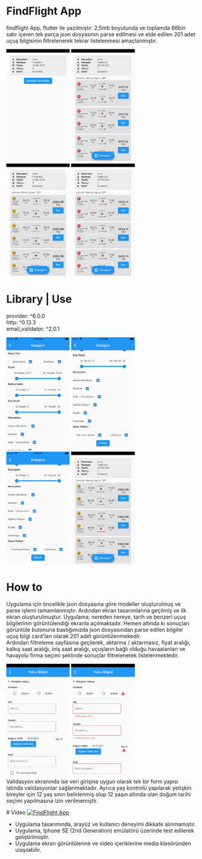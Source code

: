 # FindFlight App

findflight App, flutter ile yazılmıştır. 2,5mb boyutunda ve toplamda 66bin satır içeren tek parça json dosyasının parse edilmesi ve elde edilen 201 adet uçuş bilgisinin filtrelenerek tekrar listelenmesi amaçlanmıştır.

<img src="media/1.png" alt="drawing" height="300"/> <img src="media/2.png" alt="drawing" height="300"/> <img src="media/3.png" alt="drawing" height="300"/> <img src="media/4.png" alt="drawing" height="300"/>

# Library | Use
provider: ^6.0.0
<br />http: ^0.13.3
<br />email_validator: ^2.0.1

<img src="media/5.png" alt="drawing" height="300"/> <img src="media/6.png" alt="drawing" height="300"/> <img src="media/6.png" alt="drawing" height="300"/> <img src="media/8.png" alt="drawing" height="300"/>

# How to
Uygulama için öncelikle json dosyasına göre modeller oluşturulmuş ve parse işlemi tamamlanmıştır. Ardından ekran tasarımlarına geçilmiş ve ilk ekran oluşturulmuştur. Uygulama; nereden nereye, tarih ve benzeri uçuş bilgilerinin görüntülendiği ekranla açılmaktadır. Hemen altında ki sonuçları görüntüle butonuna bastığımızda json dosyasından parse edilen bilgiler uçuş bilgi card'ları olarak 201 adet görüntülenmekedir.
<br />Ardından filtreleme sayfasına geçilerek, aktarma / aktarmasız, fiyat aralığı, kalkış saat aralığı, iniş saat aralığı, uçuşların bağlı olduğu havaalanları ve havayolu firma seçimi şeklinde sonuçlar filtrelenerek listelenmektedir.


<img src="media/9.png" alt="drawing" height="300"/> <img src="media/10.png" alt="drawing" height="300"/>
<br />Validasyon ekranında ise veri girişine uygun olarak tek bir form yapısı latında validasyonlar sağlanmaktadır. Ayrıca yaş kontrolü yapılarak yetişkin bireyler için 12 yaş sınırı belirlenmiş olup 12 yaşın altında olan doğum tarihi seçimi yapılmasına izin verilmemiştir.

# Video
[![FindFlight App](https://img.youtube.com/vi/WxzZP7Klcrw/0.jpg)](https://www.youtube.com/watch?v=WxzZP7Klcrw "FindFlight App")

- Uygulama tasarımında, arayüz ve kullanıcı deneyimi dikkate alınmamıştır.
- Uygulama, Iphone SE (2nd Generation) emülatörü üzerinde test edilerek geliştirilmiştir.
- Uygulama ekran görüntülerine ve video içeriklerine media klasöründen ulaşılabilir.
